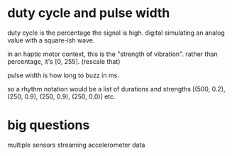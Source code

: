 # duty cycle and pulse width

duty cycle is the percentage the signal is high. digital simulating an analog value with a square-ish wave.

in an haptic motor context, this is the "strength of vibration". rather than percentage, it's [0, 255]. (rescale that)

pulse width is how long to buzz in ms.


so a rhythm notation would be a list of durations and strengths
[(500, 0.2), (250, 0.9), (250, 0.9), (250, 0.0)] etc.



# big questions

multiple sensors streaming accelerometer data